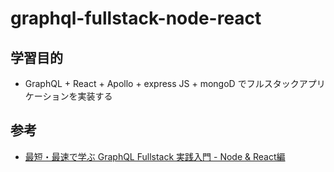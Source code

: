 # graphql-fullstack-node-react

## 学習目的

- GraphQL + React + Apollo + express JS + mongoD でフルスタックアプリケーションを実装する

## 参考

- [最短・最速で学ぶ GraphQL Fullstack 実践入門 - Node & React編](https://www.udemy.com/course/graphql-fullstack-node-react/)

